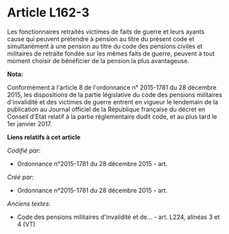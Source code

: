 # Article L162-3

Les fonctionnaires retraités victimes de faits de guerre et leurs ayants cause qui peuvent prétendre à pension au titre du
présent code et simultanément à une pension au titre du code des pensions civiles et militaires de retraite fondée sur les
mêmes faits de guerre, peuvent à tout moment choisir de bénéficier de la pension la plus avantageuse.

**Nota:**

Conformément à l'article 8 de l'ordonnance n° 2015-1781 du 28 décembre 2015, les dispositions de la partie législative du
code des pensions militaires d'invalidité et des victimes de guerre entrent en vigueur le lendemain de la publication au
Journal officiel de la République française du décret en Conseil d'Etat relatif à la partie réglementaire dudit code, et au
plus tard le 1er janvier 2017.

**Liens relatifs à cet article**

_Codifié par_:

  - Ordonnance n°2015-1781 du 28 décembre 2015 - art.

_Créé par_:

  - Ordonnance n°2015-1781 du 28 décembre 2015 - art.

_Anciens textes_:

  - Code des pensions militaires d'invalidité et de... - art. L224, alinéas 3 et 4 (VT)
